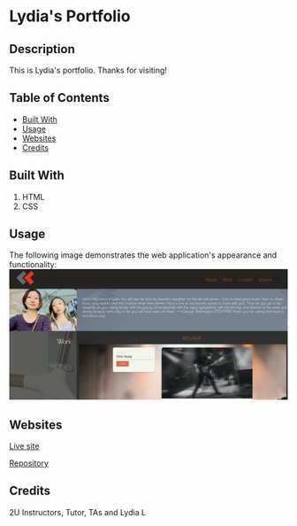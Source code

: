 # Lydia's Portfolio

## Description

This is Lydia's portfolio. 
Thanks for visiting!


## Table of Contents

* [Built With](#Builtwith)
* [Usage](#Usage)
* [Websites](#Websites)
* [Credits](#Credits)


## Built With

1. HTML
2. CSS

## Usage
The following image demonstrates the web application's appearance and functionality:
<img src="./assets/image/updated.png" alt="portfolio"/>


## Websites

[Live site](https://lydiaart.github.io/LydiasPortfolio/)

[Repository](https://github.com/lydiaart/LydiasPortfolio)


## Credits

2U Instructors, Tutor, TAs and Lydia L
